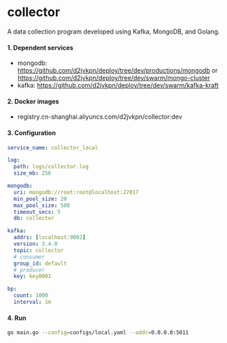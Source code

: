 # collector
A data collection program developed using Kafka, MongoDB, and Golang.

#### 1. Dependent services
- mongodb: https://github.com/d2jvkpn/deploy/tree/dev/productions/mongodb or
https://github.com/d2jvkpn/deploy/tree/dev/swarm/mongo-cluster
- kafka: https://github.com/d2jvkpn/deploy/tree/dev/swarm/kafka-kraft

#### 2. Docker images
- registry.cn-shanghai.aliyuncs.com/d2jvkpn/collector:dev

#### 3. Configuration
```yaml
service_name: collector_local

log:
  path: logs/collector.log
  size_mb: 256

mongodb:
  uri: mongodb://root:root@localhost:27017
  min_pool_size: 20
  max_pool_size: 500
  timeout_secs: 5
  db: collector

kafka:
  addrs: [localhost:9092]
  version: 3.4.0
  topic: collector
  # consumer
  group_id: default
  # producer
  key: key0001

bp:
  count: 1000
  interval: 1m
```

#### 4. Run
```bash
go main.go --config=configs/local.yaml --addr=0.0.0.0:5011
```
